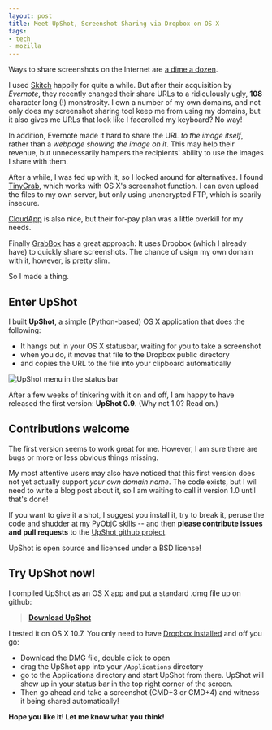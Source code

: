 ```yaml
---
layout: post
title: Meet UpShot, Screenshot Sharing via Dropbox on OS X
tags:
- tech
- mozilla
---
```


Ways to share screenshots on the Internet are [a dime a dozen][services].

I used [Skitch][skitch] happily for quite a while. But after their acquisition by *Evernote*, they recently changed their share URLs to a ridiculously ugly, **108** character long (!) monstrosity. I own a number of my own domains, and not only does my screenshot sharing tool keep me from using my domains, but it also gives me URLs that look like I facerolled my keyboard? No way!

In addition, Evernote made it hard to share the URL *to the image itself*, rather than a *webpage showing the image on it*. This may help their revenue, but unnecessarily hampers the recipients' ability to use the images I share with them.

After a while, I was fed up with it, so I looked around for alternatives. I found [TinyGrab][tinygrab], which works with OS X's screenshot function. I can even upload the files to my own server, but only using unencrypted FTP, which is scarily insecure.

[CloudApp][cloudapp] is also nice, but their for-pay plan was a little overkill for my needs.

Finally [GrabBox][grabbox] has a great approach: It uses Dropbox (which I already have) to quickly share screenshots. The chance of usign my own domain with it, however, is pretty slim.

So I made a thing.

[services]: https://www.google.com/search?q=screenshot+sharing
[skitch]: http://www.skitch.com/
[tinygrab]: http://tinygrab.com/
[cloudapp]: http://www.getcloudapp.com/
[grabbox]: http://grabbox.devsoft.no/


Enter UpShot
------------
I built **UpShot**, a simple (Python-based) OS X application that does the following:

* It hangs out in your OS X statusbar, waiting for you to take a screenshot
* when you do, it moves that file to the Dropbox public directory
* and copies the URL to the file into your clipboard automatically

![UpShot menu in the status bar](/media/2012/upshot-menu.png)

After a few weeks of tinkering with it on and off, I am happy to have released the first version: **UpShot 0.9**. (Why not 1.0? Read on.)

Contributions welcome
---------------------
The first version seems to work great for me. However, I am sure there are bugs or more or less obvious things missing.

My most attentive users may also have noticed that this first version does not yet actually support *your own domain name*. The code exists, but I will need to write a blog post about it, so I am waiting to call it version 1.0 until that's done!

If you want to give it a shot, I suggest you install it, try to break it, peruse the code and shudder at my PyObjC skills -- and then **please contribute issues and pull requests** to the [UpShot github project][github].

UpShot is open source and licensed under a BSD license!

[github]: https://github.com/fwenzel/upshot/issues

Try UpShot now!
---------------
I compiled UpShot as an OS X app and put a standard .dmg file up on github:

> **[Download UpShot][download]**

I tested it on OS X 10.7. You only need to have [Dropbox installed][db] and off you go:

* Download the DMG file, double click to open
* drag the UpShot app into your ``/Applications`` directory
* go to the Applications directory and start UpShot from there. UpShot will show up in your status bar in the top right corner of the screen.
* Then go ahead and take a screenshot (CMD+3 or CMD+4) and witness it being shared automatically!

[download]: https://github.com/fwenzel/upshot/downloads
[db]: http://db.tt/0F4SoxMp

**Hope you like it! Let me know what you think!**
